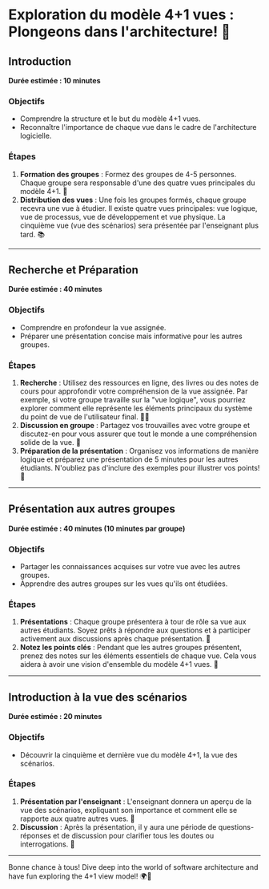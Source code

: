 # Exploration du modèle 4+1 vues : Plongeons dans l'architecture! 🌆

## Introduction
**Durée estimée : 10 minutes**

### Objectifs
- Comprendre la structure et le but du modèle 4+1 vues.
- Reconnaître l'importance de chaque vue dans le cadre de l'architecture logicielle.

### Étapes
1. **Formation des groupes** : Formez des groupes de 4-5 personnes. Chaque groupe sera responsable d'une des quatre vues principales du modèle 4+1. 🚀
2. **Distribution des vues** : Une fois les groupes formés, chaque groupe recevra une vue à étudier. Il existe quatre vues principales: vue logique, vue de processus, vue de développement et vue physique. La cinquième vue (vue des scénarios) sera présentée par l'enseignant plus tard. 📚

---

## Recherche et Préparation
**Durée estimée : 40 minutes**

### Objectifs
- Comprendre en profondeur la vue assignée.
- Préparer une présentation concise mais informative pour les autres groupes.

### Étapes
1. **Recherche** : Utilisez des ressources en ligne, des livres ou des notes de cours pour approfondir votre compréhension de la vue assignée. Par exemple, si votre groupe travaille sur la "vue logique", vous pourriez explorer comment elle représente les éléments principaux du système du point de vue de l'utilisateur final. 🕵️‍♂️
2. **Discussion en groupe** : Partagez vos trouvailles avec votre groupe et discutez-en pour vous assurer que tout le monde a une compréhension solide de la vue. 👥
3. **Préparation de la présentation** : Organisez vos informations de manière logique et préparez une présentation de 5 minutes pour les autres étudiants. N'oubliez pas d'inclure des exemples pour illustrer vos points! 💼

---

## Présentation aux autres groupes
**Durée estimée : 40 minutes (10 minutes par groupe)**

### Objectifs
- Partager les connaissances acquises sur votre vue avec les autres groupes.
- Apprendre des autres groupes sur les vues qu'ils ont étudiées.

### Étapes
1. **Présentations** : Chaque groupe présentera à tour de rôle sa vue aux autres étudiants. Soyez prêts à répondre aux questions et à participer activement aux discussions après chaque présentation. 🎤
2. **Notez les points clés** : Pendant que les autres groupes présentent, prenez des notes sur les éléments essentiels de chaque vue. Cela vous aidera à avoir une vision d'ensemble du modèle 4+1 vues. 📝

---

## Introduction à la vue des scénarios
**Durée estimée : 20 minutes**

### Objectifs
- Découvrir la cinquième et dernière vue du modèle 4+1, la vue des scénarios.

### Étapes
1. **Présentation par l'enseignant** : L'enseignant donnera un aperçu de la vue des scénarios, expliquant son importance et comment elle se rapporte aux quatre autres vues. 📘
2. **Discussion** : Après la présentation, il y aura une période de questions-réponses et de discussion pour clarifier tous les doutes ou interrogations. 💬

---

Bonne chance à tous! Dive deep into the world of software architecture and have fun exploring the 4+1 view model! 🌍🚀